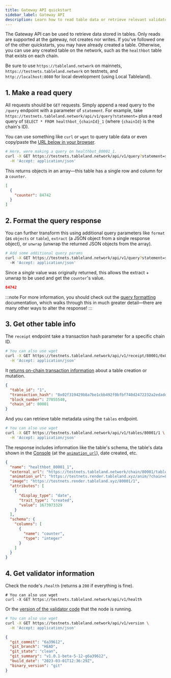 ```yaml
---
title: Gateway API quickstart
sidebar_label: Gateway API
description: Learn how to read table data or retrieve relevant validator information.
---
```


The Gateway API can be used to retrieve data stored in tables. Only reads are supported at the gateway, not creates nor writes. If you've followed one of the other quickstarts, you may have already created a table. Otherwise, you can use any created table on the network, such as the `healthbot` table that exists on each chain.

Be sure to use `https://tableland.network` on mainnets, `https://testnets.tableland.network` on testnets, and `http://localhost:8080` for local development (using Local Tableland).

## 1. Make a read query

All requests should be `GET` requests. Simply append a read query to the `/query` endpoint with a parameter of `statement`. For example, take `https://testnets.tableland.network/api/v1/query?statement=` plus a read query of `SELECT * FROM healthbot_{chainId}_1` (where `{chainId}` is the chain's ID).

You can use something like `curl` or `wget` to query table data or even copy/paste the [URL below in your browser](https://testnets.tableland.network/api/v1/query?statement=select%20%2A%20from%20healthbot_80001_1).

```bash
# Here, were making a query on healthbot_80001_1.
curl -X GET https://testnets.tableland.network/api/v1/query?statement=select%20%2A%20from%20healthbot_80001_1 \
  -H 'Accept: application/json'
```

This returns objects in an array—this table has a single row and column for a `counter`.

```json
[
  {
    "counter": 84742
  }
]
```

## 2. Format the query response

You can further transform this using additional query parameters like `format` (as `objects` or `table`), `extract` (a JSON object from a single response object), or `unwrap` (unwrap the returned JSON objects from the array).

```bash
# Add some additional query params
curl -X GET https://testnets.tableland.network/api/v1/query?statement=select%20%2A%20from%20healthbot_80001_1&format=objects&unwrap=true&extract=true \
  -H 'Accept: application/json'
```

Since a _single_ value was originally returned, this allows the extract + unwrap to be used and get the `counter`'s value.

```json
84742
```

:::note
For more information, you should check out the [query formatting](/gateway-api/query-formatting) documentation, which walks through this in much greater detail—there are many other ways to alter the response!
:::

## 3. Get other table info

The `receipt` endpoint take a transaction hash parameter for a specific chain ID.

```bash
# You can also use wget
curl -X GET https://testnets.tableland.network/api/v1/receipt/80001/0x02f319429b8a7be1cbb492f0bfbf740d2472232a2edadde7df7c16c0b61aa78b \
  -H 'Accept: application/json'
```

It [returns on-chain transaction information](https://testnets.tableland.network/api/v1/receipt/80001/0x02f319429b8a7be1cbb492f0bfbf740d2472232a2edadde7df7c16c0b61aa78b) about a table creation or mutation.

```json
{
  "table_id": "1",
  "transaction_hash": "0x02f319429b8a7be1cbb492f0bfbf740d2472232a2edadde7df7c16c0b61aa78b",
  "block_number": 27055540,
  "chain_id": 80001
}
```

And you can retrieve table metadata using the `tables` endpoint.

```bash
# You can also use wget
curl -X GET https://testnets.tableland.network/api/v1/tables/80001/1 \
  -H 'Accept: application/json'
```

The response includes information like the table's schema, the table's data shown in the [Console](https://console.tableland.xyz/) (at the [`animation_url`](https://testnets.render.tableland.xyz/anim/?chain=80001&id=1)), date created, etc.

```json
{
  "name": "healthbot_80001_1",
  "external_url": "https://testnets.tableland.network/chain/80001/tables/1",
  "animation_url": "https://testnets.render.tableland.xyz/anim/?chain=80001&id=1",
  "image": "https://testnets.render.tableland.xyz/80001/1",
  "attributes": [
    {
      "display_type": "date",
      "trait_type": "created",
      "value": 1673973329
    }
  ],
  "schema": {
    "columns": [
      {
        "name": "counter",
        "type": "integer"
      }
    ]
  }
}
```

## 4. Get validator information

Check the node's `/health` (returns a `200` if everything is fine).

```shell
# You can also use wget
curl -X GET https://testnets.tableland.network/api/v1/health
```

Or the [version of the validator code](https://github.com/tablelandnetwork/go-tableland/commits/main) that the node is running.

```bash
# You can also use wget
curl -X GET https://testnets.tableland.network/api/v1/version \
  -H 'Accept: application/json'
```

```json
{
  "git_commit": "6a39612",
  "git_branch": "HEAD",
  "git_state": "clean",
  "git_summary": "v1.0.1-beta-5-12-g6a39612",
  "build_date": "2023-03-01T12:36:29Z",
  "binary_version": "git"
}
```
